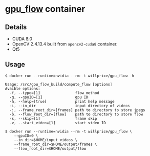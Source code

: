 # [gpu_flow](https://github.com/uob-epic/gpu_flow) container

## Details

* CUDA 8.0
* OpenCV 2.4.13.4 built from `opencv2-cuda8` container.
* Qt5

## Usage

```
$ docker run --runtime=nvidia --rm -t willprice/gpu_flow -h

Usage: /src/gpu_flow_build/compute_flow [options]
Avaible options:
  -f, --type=[1]                flow method
  -g, --gpuID=[1]               gpu ID
  -h, --help=[true]             print help message
  -i, --in_dir                  input directory of videos
  -j, --frame_root_dir=[frames] path to directory to store jpegs
  -o, --flow_root_dir=[flow]    path to directory to store flow
  -s, --skip=[1]                frame skip
  -v, --start_video=[1]         start video ID

$ docker run --runtime=nvidia --rm -t willprice/gpu_flow \
    --gpuID=0 \
    --in_dir=$HOME/input_videos \
    --frame_root_dir=$HOME/output/frames \
    --flow_root_dir=$HOME/output/flow
